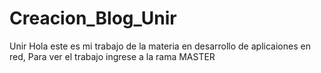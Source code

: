 # Creacion_Blog_Unir
Unir
Hola este es mi trabajo de la materia en desarrollo de aplicaiones en red, Para ver el trabajo ingrese a la rama MASTER
